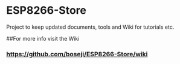 # ESP8266-Store
Project to keep updated documents, tools and Wiki for tutorials etc.

##For more info visit the Wiki
### <https://github.com/boseji/ESP8266-Store/wiki>
